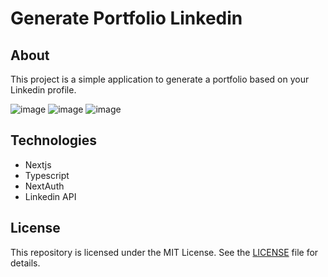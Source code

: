 # Generate Portfolio Linkedin

## About

This project is a simple application to generate a portfolio based on your Linkedin profile.

![image](https://github.com/Natanaelvich/generate-portfolio-linkedin/assets/52014318/f497e07e-00ec-4bf8-83b1-4561f013b83c)
![image](https://github.com/Natanaelvich/generate-portfolio-linkedin/assets/52014318/c505da19-0e93-4abf-8033-cda64287ebf1)
![image](https://github.com/Natanaelvich/generate-portfolio-linkedin/assets/52014318/50455b76-a493-4eb0-9359-a71cda2dd485)

## Technologies

- Nextjs
- Typescript
- NextAuth
- Linkedin API

## License

This repository is licensed under the MIT License. See the [LICENSE](/LICENSE) file for details.
